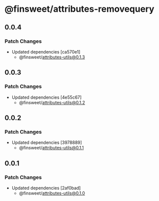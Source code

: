 # @finsweet/attributes-removequery

## 0.0.4

### Patch Changes

- Updated dependencies [ca570e1]
  - @finsweet/attributes-utils@0.1.3

## 0.0.3

### Patch Changes

- Updated dependencies [4e55c67]
  - @finsweet/attributes-utils@0.1.2

## 0.0.2

### Patch Changes

- Updated dependencies [3978889]
  - @finsweet/attributes-utils@0.1.1

## 0.0.1

### Patch Changes

- Updated dependencies [2af0bad]
  - @finsweet/attributes-utils@0.1.0
